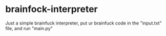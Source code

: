 # brainfock-interpreter

Just a simple brainfuck interpreter, put ur brainfuck code in the "input.txt" file, and run "main.py"
